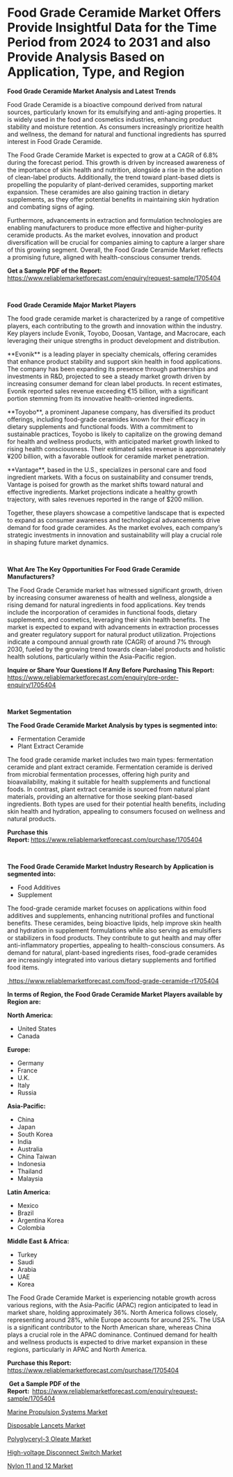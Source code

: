 <p><h1>Food Grade Ceramide Market Offers Provide Insightful Data for the Time Period from 2024 to 2031 and also Provide Analysis Based on Application, Type, and Region</h1></p><p><strong>Food Grade Ceramide Market Analysis and Latest Trends</strong></p>
<p><p>Food Grade Ceramide is a bioactive compound derived from natural sources, particularly known for its emulsifying and anti-aging properties. It is widely used in the food and cosmetics industries, enhancing product stability and moisture retention. As consumers increasingly prioritize health and wellness, the demand for natural and functional ingredients has spurred interest in Food Grade Ceramide.</p><p>The Food Grade Ceramide Market is expected to grow at a CAGR of 6.8% during the forecast period. This growth is driven by increased awareness of the importance of skin health and nutrition, alongside a rise in the adoption of clean-label products. Additionally, the trend toward plant-based diets is propelling the popularity of plant-derived ceramides, supporting market expansion. These ceramides are also gaining traction in dietary supplements, as they offer potential benefits in maintaining skin hydration and combating signs of aging.</p><p>Furthermore, advancements in extraction and formulation technologies are enabling manufacturers to produce more effective and higher-purity ceramide products. As the market evolves, innovation and product diversification will be crucial for companies aiming to capture a larger share of this growing segment. Overall, the Food Grade Ceramide Market reflects a promising future, aligned with health-conscious consumer trends.</p></p>
<p><strong>Get a Sample PDF of the Report:&nbsp;</strong> <a href="https://www.reliablemarketforecast.com/enquiry/request-sample/1705404?utm_campaign=1134&utm_medium=2&utm_source=Github&utm_content=ia&utm_term=21102024&utm_id=food-grade-ceramide">https://www.reliablemarketforecast.com/enquiry/request-sample/1705404</a></p>
<p>&nbsp;</p>
<p><strong>Food Grade Ceramide Major Market Players</strong></p>
<p><p>The food grade ceramide market is characterized by a range of competitive players, each contributing to the growth and innovation within the industry. Key players include Evonik, Toyobo, Doosan, Vantage, and Macrocare, each leveraging their unique strengths in product development and distribution.</p><p>**Evonik** is a leading player in specialty chemicals, offering ceramides that enhance product stability and support skin health in food applications. The company has been expanding its presence through partnerships and investments in R&D, projected to see a steady market growth driven by increasing consumer demand for clean label products. In recent estimates, Evonik reported sales revenue exceeding €15 billion, with a significant portion stemming from its innovative health-oriented ingredients.</p><p>**Toyobo**, a prominent Japanese company, has diversified its product offerings, including food-grade ceramides known for their efficacy in dietary supplements and functional foods. With a commitment to sustainable practices, Toyobo is likely to capitalize on the growing demand for health and wellness products, with anticipated market growth linked to rising health consciousness. Their estimated sales revenue is approximately ¥200 billion, with a favorable outlook for ceramide market penetration.</p><p>**Vantage**, based in the U.S., specializes in personal care and food ingredient markets. With a focus on sustainability and consumer trends, Vantage is poised for growth as the market shifts toward natural and effective ingredients. Market projections indicate a healthy growth trajectory, with sales revenues reported in the range of $200 million.</p><p>Together, these players showcase a competitive landscape that is expected to expand as consumer awareness and technological advancements drive demand for food grade ceramides. As the market evolves, each company’s strategic investments in innovation and sustainability will play a crucial role in shaping future market dynamics.</p></p>
<p>&nbsp;</p>
<p><strong>What Are The Key Opportunities For Food Grade Ceramide Manufacturers?</strong></p>
<p><p>The Food Grade Ceramide market has witnessed significant growth, driven by increasing consumer awareness of health and wellness, alongside a rising demand for natural ingredients in food applications. Key trends include the incorporation of ceramides in functional foods, dietary supplements, and cosmetics, leveraging their skin health benefits. The market is expected to expand with advancements in extraction processes and greater regulatory support for natural product utilization. Projections indicate a compound annual growth rate (CAGR) of around 7% through 2030, fueled by the growing trend towards clean-label products and holistic health solutions, particularly within the Asia-Pacific region.</p></p>
<p><strong>Inquire or Share Your Questions If Any Before Purchasing This Report:</strong> <a href="https://www.reliablemarketforecast.com/enquiry/pre-order-enquiry/1705404?utm_campaign=1134&utm_medium=2&utm_source=Github&utm_content=ia&utm_term=21102024&utm_id=food-grade-ceramide">https://www.reliablemarketforecast.com/enquiry/pre-order-enquiry/1705404</a></p>
<p>&nbsp;</p>
<p><strong>Market Segmentation</strong></p>
<p><strong>The Food Grade Ceramide Market Analysis by types is segmented into:</strong></p>
<p><ul><li>Fermentation Ceramide</li><li>Plant Extract Ceramide</li></ul></p>
<p><p>The food grade ceramide market includes two main types: fermentation ceramide and plant extract ceramide. Fermentation ceramide is derived from microbial fermentation processes, offering high purity and bioavailability, making it suitable for health supplements and functional foods. In contrast, plant extract ceramide is sourced from natural plant materials, providing an alternative for those seeking plant-based ingredients. Both types are used for their potential health benefits, including skin health and hydration, appealing to consumers focused on wellness and natural products.</p></p>
<p><strong>Purchase this Report:&nbsp;</strong><a href="https://www.reliablemarketforecast.com/purchase/1705404?utm_campaign=1134&utm_medium=2&utm_source=Github&utm_content=ia&utm_term=21102024&utm_id=food-grade-ceramide">https://www.reliablemarketforecast.com/purchase/1705404</a></p>
<p>&nbsp;</p>
<p><strong>The Food Grade Ceramide Market Industry Research by Application is segmented into:</strong></p>
<p><ul><li>Food Additives</li><li>Supplement</li></ul></p>
<p><p>The food-grade ceramide market focuses on applications within food additives and supplements, enhancing nutritional profiles and functional benefits. These ceramides, being bioactive lipids, help improve skin health and hydration in supplement formulations while also serving as emulsifiers or stabilizers in food products. They contribute to gut health and may offer anti-inflammatory properties, appealing to health-conscious consumers. As demand for natural, plant-based ingredients rises, food-grade ceramides are increasingly integrated into various dietary supplements and fortified food items.</p></p>
<p><a href="https://www.reliablemarketforecast.com/food-grade-ceramide-r1705404?utm_campaign=1134&utm_medium=2&utm_source=Github&utm_content=ia&utm_term=21102024&utm_id=food-grade-ceramide">&nbsp;https://www.reliablemarketforecast.com/food-grade-ceramide-r1705404</a></p>
<p><strong>In terms of Region, the Food Grade Ceramide Market Players available by Region are:</strong></p>
<p>
    <p> <strong> North America: </strong>
        <ul>
            <li>United States</li>
            <li>Canada</li>
        </ul>
        </p> 
    <p> <strong> Europe: </strong>
        <ul>
            <li>Germany</li>
            <li>France</li>
            <li>U.K.</li>
            <li>Italy</li>
            <li>Russia</li>
        </ul>
        </p> 
    <p> <strong> Asia-Pacific: </strong>
        <ul>
            <li>China</li>
            <li>Japan</li>
            <li>South Korea</li>
            <li>India</li>
            <li>Australia</li>
            <li>China Taiwan</li>
            <li>Indonesia</li>
            <li>Thailand</li>
            <li>Malaysia</li>
        </ul>
        </p> 
    <p> <strong> Latin America: </strong>
        <ul>
            <li>Mexico</li>
            <li>Brazil</li>
            <li>Argentina Korea</li>
            <li>Colombia</li>
        </ul>
        </p> 
    <p> <strong> Middle East & Africa: </strong>
        <ul>
            <li>Turkey</li>
            <li>Saudi</li>
            <li>Arabia</li>
            <li>UAE</li>
            <li>Korea</li>
        </ul>
    </p>
    </p>
<p><p>The Food Grade Ceramide Market is experiencing notable growth across various regions, with the Asia-Pacific (APAC) region anticipated to lead in market share, holding approximately 36%. North America follows closely, representing around 28%, while Europe accounts for around 25%. The USA is a significant contributor to the North American share, whereas China plays a crucial role in the APAC dominance. Continued demand for health and wellness products is expected to drive market expansion in these regions, particularly in APAC and North America.</p></p>
<p><strong>Purchase this Report: </strong><a href="https://www.reliablemarketforecast.com/purchase/1705404?utm_campaign=1134&utm_medium=2&utm_source=Github&utm_content=ia&utm_term=21102024&utm_id=food-grade-ceramide">https://www.reliablemarketforecast.com/purchase/1705404</a></p>
<p>&nbsp;<strong>Get a Sample PDF of the Report:&nbsp;&nbsp;</strong><a href="https://www.reliablemarketforecast.com/enquiry/request-sample/1705404?utm_campaign=1134&utm_medium=2&utm_source=Github&utm_content=ia&utm_term=21102024&utm_id=food-grade-ceramide">https://www.reliablemarketforecast.com/enquiry/request-sample/1705404</a></p>
<p><strong></strong></p>
<p><p><a href="https://issuu.com/reportprime-2/docs/marine-propulsion-systems-market-si_89401055662d96?utm_campaign=1134&utm_medium=2&utm_source=Github&utm_content=ia&utm_term=21102024&utm_id=food-grade-ceramide">Marine Propulsion Systems Market</a></p><p><a href="https://issuu.com/reportprime-2/docs/disposable-lancets-market-size-2030_cffd6b4d816036?utm_campaign=1134&utm_medium=2&utm_source=Github&utm_content=ia&utm_term=21102024&utm_id=food-grade-ceramide">Disposable Lancets Market</a></p><p><a href="https://github.com/malika4dt4reta/Market-Research-Report-List-1/blob/main/polyglyceryl-3-oleate-market.md?utm_campaign=1134&utm_medium=2&utm_source=Github&utm_content=ia&utm_term=21102024&utm_id=food-grade-ceramide">Polyglyceryl-3 Oleate Market</a></p><p><a href="https://www.linkedin.com/pulse/strategic-market-insights-navigating-global-high-voltage-tnpme?utm_campaign=1134&utm_medium=2&utm_source=Github&utm_content=ia&utm_term=21102024&utm_id=food-grade-ceramide">High-voltage Disconnect Switch Market</a></p><p><a href="https://github.com/alea79alre/Market-Research-Report-List-1/blob/main/nylon-11-and-12-market.md?utm_campaign=1134&utm_medium=2&utm_source=Github&utm_content=ia&utm_term=21102024&utm_id=food-grade-ceramide">Nylon 11 and 12 Market</a></p></p>